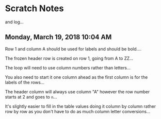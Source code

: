 # Scratch Notes

and log...

## Monday, March 19, 2018 10:04 AM

Row 1 and column A should be used for labels and should be bold....

The frozen header row is created on row 1, going from A to ZZ...

The loop will need to use column numbers rather than letters...

You also need to start it one column ahead as the first column is for the labels of the rows...

The header column will always use column "A" however the row number starts at 2 and goes to `n`...

It's slightly easier to fill in the table values doing it column by column rather row by row as you don't have to do as much column letter conversions...